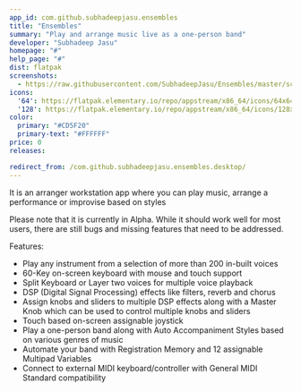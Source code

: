```yaml
---
app_id: com.github.subhadeepjasu.ensembles
title: "Ensembles"
summary: "Play and arrange music live as a one-person band"
developer: "Subhadeep Jasu"
homepage: "#"
help_page: "#"
dist: flatpak
screenshots:
  - https://raw.githubusercontent.com/SubhadeepJasu/Ensembles/master/screenshots/Screenshot.png
icons:
  '64': https://flatpak.elementary.io/repo/appstream/x86_64/icons/64x64/com.github.subhadeepjasu.ensembles.png
  '128': https://flatpak.elementary.io/repo/appstream/x86_64/icons/128x128/com.github.subhadeepjasu.ensembles.png
color:
  primary: "#CD5F20"
  primary-text: "#FFFFFF"
price: 0
releases:

redirect_from: /com.github.subhadeepjasu.ensembles.desktop/
---
```


<p>It is an arranger workstation app where you can play music, arrange a performance or improvise based on styles</p>
<p>Please note that it is currently in Alpha. While it should work well for most users, there are still bugs and missing features that need to be addressed.</p>
<p>Features:</p>
<ul>
<li>Play any instrument from a selection of more than 200 in-built voices</li>
<li>60-Key on-screen keyboard with mouse and touch support</li>
<li>Split Keyboard or Layer two voices for multiple voice playback</li>
<li>DSP (Digital Signal Processing) effects like filters, reverb and chorus</li>
<li>Assign knobs and sliders to multiple DSP effects along with a Master Knob which can be used to control multiple knobs and sliders</li>
<li>Touch based on-screen assignable joystick</li>
<li>Play a one-person band along with Auto Accompaniment Styles based on various genres of music</li>
<li>Automate your band with Registration Memory and 12 assignable Multipad Variables</li>
<li>Connect to external MIDI keyboard/controller with General MIDI Standard compatibility</li>
</ul>